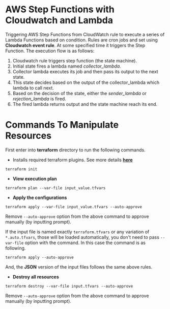 # AWS Step Functions with Cloudwatch and Lambda
Triggering AWS Step Functions from CloudWatch rule to execute a series of Lambda Functions based on condition. 
Rules are cron jobs and set using **Cloudwatch event rule**. At some specified time it triggers the Step Function. 
The execution flow is as follows:

1. Cloudwatch rule triggers step function (the state machine).
2. Initial state fires a lambda named *collector_lambda*.
3. Collector lambda executes its job and then pass its output to the next state.
4. This state decides based on the output of the collector_lambda which lambda to call next.
5. Based on the decision of the state, either the *sender_lambda* or *rejection_lambda* is fired.
6. The fired lambda returns output and the state machine reach its end.


# Commands To Manipulate Resources
First enter into **terraform** directory to run the following commands.

- Installs required terraform plugins. See more details 
[**here**](https://www.terraform.io/docs/commands/init.html)
```
terraform init
```
- **View execution plan**
```
terraform plan --var-file input_value.tfvars
```

- **Apply the configurations** 
```
terraform apply --var-file input_value.tfvars --auto-approve
```
Remove `--auto-approve` option from the above command to approve manually (by inputting prompt).

If the input file is named exactly `terraform.tfvars` or any variation of `*.auto.tfvars`, those 
will be loaded automatically, you don't need to pass `--var-file` option with the command. In this 
case the command is as following.
```
terraform apply --auto-approve
```
And, the **JSON** version of the input files follows the same above rules.

- **Destroy all resources**
```
terraform destroy --var-file input.tfvars --auto-approve
```
Remove `--auto-approve` option from the above command to approve manually (by inputting prompt).

